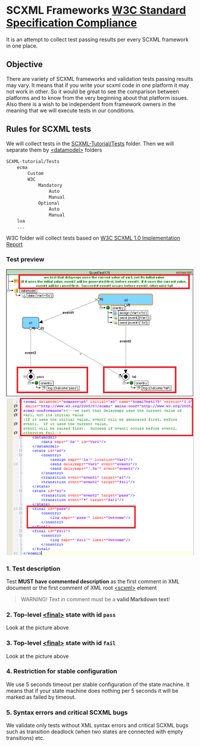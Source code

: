 # SCXML Frameworks [W3C Standard Specification Compliance](https://www.w3.org/TR/scxml/)
It is an attempt to collect test passing results per every SCXML framework in one place.

## Objective
There are variety of SCXML frameworks and validation tests passing results may vary. It means that if you write your scxml code in one platform it may not work in other.
So it would be great to see the comparison between platforms and to know from the very beginning about that platform issues.
Also there is a wish to be independent from framework owners in the meaning that we will execute tests in our conditions.

## Rules for SCXML tests
We will collect tests in the [SCXML-Tutorial/Tests](https://github.com/alexzhornyak/SCXML-tutorial/tree/master/Tests) folder. Then we will separate them by [\<datamodel\>](../Doc/datamodel.md) folders

```
SCXML-tutorial/Tests
	ecma 
		Custom 
		W3C 
			Mandatory 
				Auto 
				Manual 
			Optional 
				Auto 
				Manual
	lua
	...
```
W3C folder will collect tests based on [W3C SCXML 1.0 Implementation Report](https://www.w3.org/Voice/2013/scxml-irp/)

### Test preview
![TestRule1](../Images/TestRule_1.png)
![TestRule2](../Images/TestRule_2.png)

### 1. Test description
Test **MUST have commented description** as the first comment in XML document or the first comment of XML root [\<scxml\>](../Doc/scxml.md) element
> WARNING! Text in comment must be a **valid Markdown text**!

### 2. Top-level [\<final\>](../Doc/final.md) state with id `pass`
Look at the picture above

### 3. Top-level [\<final\>](../Doc/final.md) state with id `fail`
Look at the picture above

### 4. Restriction for stable configuration
We use 5 seconds timeout per stable configuration of the state machine. It means that if your state machine does nothing per 5 seconds it will be marked as failed by timeout.

### 5. Syntax errors and critical SCXML bugs
We validate only tests without XML syntax errors and critical SCXML bugs such as transition deadlock (when two states are connected with empty transitions) etc.
